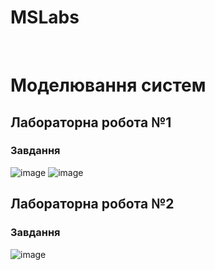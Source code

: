 # MSLabs
<br>
<h1>Моделювання систем</h1>
<h2>Лабораторна робота №1</h2>
<h3>Завдання</h3>

![image](https://github.com/YurijKryshtof0222/MSLabs/assets/105464154/c587591e-a9bd-4d4e-aa46-b3baa7244b8b)
![image](https://github.com/YurijKryshtof0222/MSLabs/assets/105464154/0dfeab57-2bf9-4898-a128-f32fb5da416b)

<h2>Лабораторна робота №2</h2>
<h3>Завдання</h3>

![image](https://github.com/YurijKryshtof0222/MSLabs/assets/105464154/2ffb29ca-3989-4d8d-ac0e-480befe2ba83)
